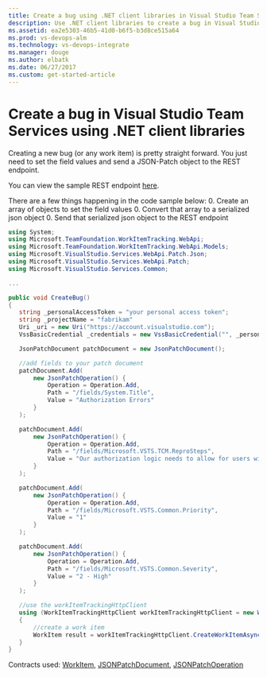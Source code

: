 ```yaml
---
title: Create a bug using .NET client libraries in Visual Studio Team Services
description: Use .NET client libraries to create a bug in Visual Studio Team Services.
ms.assetid: ea2e5303-46b5-41d0-b6f5-b3d8ce515a64
ms.prod: vs-devops-alm
ms.technology: vs-devops-integrate
ms.manager: douge
ms.author: elbatk
ms.date: 06/27/2017
ms.custom: get-started-article
---
```


# Create a bug in Visual Studio Team Services using .NET client libraries

Creating a new bug (or any work item) is pretty straight forward. You just need to set the field values and send a JSON-Patch object to the REST endpoint.

You can view the sample REST endpoint [here](./api/wit/work-items.md#create-work-item).

There are a few things happening in the code sample below:
0. Create an array of objects to set the field values
0. Convert that array to a serialized json object
0. Send that serialized json object to the REST endpoint

```c#
using System;
using Microsoft.TeamFoundation.WorkItemTracking.WebApi;
using Microsoft.TeamFoundation.WorkItemTracking.WebApi.Models;
using Microsoft.VisualStudio.Services.WebApi.Patch.Json;
using Microsoft.VisualStudio.Services.WebApi.Patch;
using Microsoft.VisualStudio.Services.Common;

...

public void CreateBug()
{
   string _personalAccessToken = "your personal access token";
   string _projectName = "fabrikam"
   Uri _uri = new Uri("https://account.visualstudio.com");
   VssBasicCredential _credentials = new VssBasicCredential("", _personalAccessToken);

   JsonPatchDocument patchDocument = new JsonPatchDocument();

   //add fields to your patch document
   patchDocument.Add(
       new JsonPatchOperation() {
           Operation = Operation.Add,
           Path = "/fields/System.Title",
           Value = "Authorization Errors"
       }
   );

   patchDocument.Add(
       new JsonPatchOperation() {
           Operation = Operation.Add,
           Path = "/fields/Microsoft.VSTS.TCM.ReproSteps",
           Value = "Our authorization logic needs to allow for users with Microsoft accounts (formerly Live Ids) - http://msdn.microsoft.com/en-us/library/live/hh826547.aspx"
       }
   );

   patchDocument.Add(
       new JsonPatchOperation() {
           Operation = Operation.Add,
           Path = "/fields/Microsoft.VSTS.Common.Priority",
           Value = "1"
       }
   );

   patchDocument.Add(
       new JsonPatchOperation() {
           Operation = Operation.Add,
           Path = "/fields/Microsoft.VSTS.Common.Severity",
           Value = "2 - High"
       }
   );

   //use the workItemTrackingHttpClient
   using (WorkItemTrackingHttpClient workItemTrackingHttpClient = new WorkItemTrackingHttpClient(_uri, _credentials))
   {
       //create a work item
       WorkItem result = workItemTrackingHttpClient.CreateWorkItemAsync(patchDocument, _projectName, "Bug").Result;
   }
}
```

Contracts used: [WorkItem](../extend/reference/client/api/TFS/WorkItemTracking/Contracts/WorkItem.md), [JSONPatchDocument](../extend/reference/client/api/vss/webapi/Contracts/jsonpatchdocument.md), [JSONPatchOperation](../extend/reference/client/api/vss/webapi/Contracts/jsonpatchoperation.md)